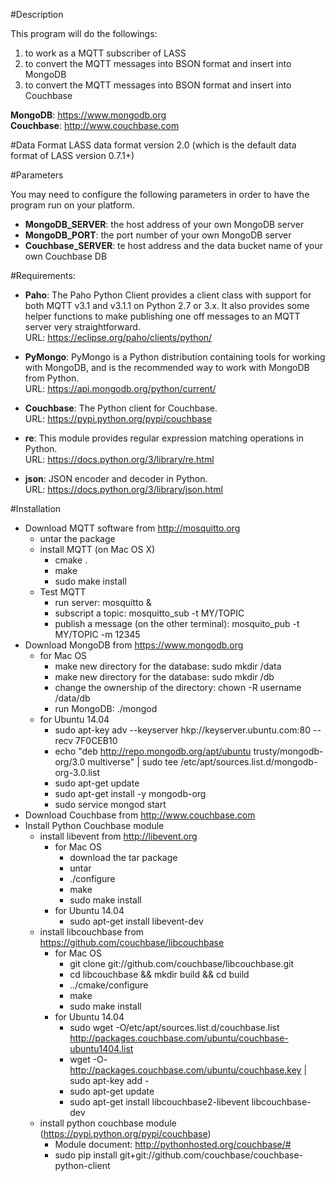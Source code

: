 #Description

This program will do the followings:
  1. to work as a MQTT subscriber of LASS
  2. to convert the MQTT messages into BSON format and insert into MongoDB
  3. to convert the MQTT messages into BSON format and insert into Couchbase
  
**MongoDB**: https://www.mongodb.org  <br>
**Couchbase**: http://www.couchbase.com

#Data Format
	LASS data format version 2.0 (which is the default data format of LASS version 0.7.1+)
	
#Parameters 

You may need to configure the following parameters in order to have the program run on your platform.

  * **MongoDB_SERVER**: the host address of your own MongoDB server
  * **MongoDB_PORT**: the port number of your own MongoDB server
  * **Couchbase_SERVER**: te host address and the data bucket name of your own Couchbase DB

#Requirements:
  * **Paho**: The Paho Python Client provides a client class with support for both MQTT v3.1 and v3.1.1 on Python 2.7 or 3.x. It also provides some helper functions to make publishing one off messages to an MQTT server very straightforward. <br>
	  URL: https://eclipse.org/paho/clients/python/

  * **PyMongo**: PyMongo is a Python distribution containing tools for working with MongoDB, and is the recommended way to work with MongoDB from Python.  <br>
    URL: https://api.mongodb.org/python/current/

  * **Couchbase**: The Python client for Couchbase. <br>
    URL: https://pypi.python.org/pypi/couchbase
    
  * **re**: This module provides regular expression matching operations in Python. <br>
    URL: https://docs.python.org/3/library/re.html
    
  * **json**: JSON encoder and decoder in Python. <br>
    URL: https://docs.python.org/3/library/json.html

#Installation
  * Download MQTT software from http://mosquitto.org
    * untar the package
    * install MQTT (on Mac OS X)
      * cmake .
      * make
      * sudo make install
    * Test MQTT
      * run server: mosquitto &
      * subscript a topic: mosquitto_sub -t MY/TOPIC
      * publish a message (on the other terminal): mosquito_pub -t MY/TOPIC -m 12345
  * Download MongoDB from https://www.mongodb.org
    * for Mac OS 
      * make new directory for the database: sudo mkdir /data
      * make new directory for the database: sudo mkdir /db
      * change the ownership of the directory: chown -R username /data/db
      * run MongoDB:  ./mongod
    * for Ubuntu 14.04
      * sudo apt-key adv --keyserver hkp://keyserver.ubuntu.com:80 --recv 7F0CEB10
      * echo "deb http://repo.mongodb.org/apt/ubuntu trusty/mongodb-org/3.0 multiverse" | sudo tee /etc/apt/sources.list.d/mongodb-org-3.0.list
      * sudo apt-get update
      * sudo apt-get install -y mongodb-org
      * sudo service mongod start
  * Download Couchbase from http://www.couchbase.com
  * Install Python Couchbase module 
    * install libevent from http://libevent.org
      * for Mac OS 
        * download the tar package
        * untar
        * ./configure
        * make
        * sudo make install
      * for Ubuntu 14.04
        * sudo apt-get install libevent-dev
    * install libcouchbase from https://github.com/couchbase/libcouchbase
      * for Mac OS 
        * git clone git://github.com/couchbase/libcouchbase.git
        * cd libcouchbase && mkdir build && cd build
        * ../cmake/configure
        * make
        * sudo make install
      * for Ubuntu 14.04
        * sudo wget -O/etc/apt/sources.list.d/couchbase.list http://packages.couchbase.com/ubuntu/couchbase-ubuntu1404.list
        * wget -O- http://packages.couchbase.com/ubuntu/couchbase.key | sudo apt-key add -
        * sudo apt-get update
        * sudo apt-get install libcouchbase2-libevent libcouchbase-dev
    * install python couchbase module (https://pypi.python.org/pypi/couchbase)
      * Module document: http://pythonhosted.org/couchbase/#
      * sudo pip install git+git://github.com/couchbase/couchbase-python-client
 
         
